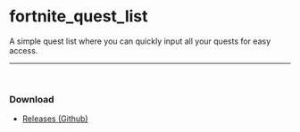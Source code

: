 # fortnite_quest_list
A simple quest list where you can quickly input all your quests for easy access.

<hr>
<br>

### Download
- [Releases (Github)](https://github.com/MarioS271/fortnite_quest_list/releases)